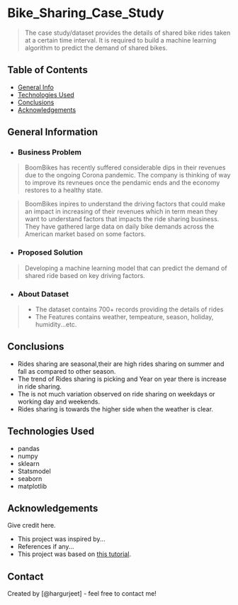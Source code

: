 # Bike_Sharing_Case_Study
> The case study/dataset provides the details of shared bike rides taken at a certain time interval. It is required to build a machine learning algorithm to predict the demand of shared bikes.


## Table of Contents
* [General Info](#general-information)
* [Technologies Used](#technologies-used)
* [Conclusions](#conclusions)
* [Acknowledgements](#acknowledgements)

<!-- You can include any other section that is pertinent to your problem -->

## General Information
- ### Business Problem
> BoomBikes has recently suffered considerable dips in their revenues due to the ongoing Corona pandemic. The company is thinking of way to improve its revneues once the pendamic ends and the economy restores to a healthy state.

> BoomBikes inpires to understand the driving factors that could make an impact in increasing of their revenues which in term mean they want to understand factors that impacts the ride sharing business. They have gathered large data on daily bike demands across the American market based on some factors.

- ### Proposed Solution
> Developing a machine learning model that can predict the demand of shared ride based on key driving factors.

- ### About Dataset
> - The dataset contains 700+ records providing the details of rides
> - The Features contains weather, tempeature, season, holiday, humidity...etc.


<!-- You don't have to answer all the questions - just the ones relevant to your project. -->

## Conclusions
- Rides sharing are seasonal,their are high rides sharing on summer and fall as compared to other season.
- The trend of Rides sharing is picking and Year on year there is increase in ride sharing.
- The is not much variation observed on ride sharing on weekdays or working day and weekends.
- Rides sharing is towards the higher side when the weather is clear.

<!-- You don't have to answer all the questions - just the ones relevant to your project. -->


## Technologies Used
- pandas
- numpy
- sklearn
- Statsmodel
- seaborn
- matplotlib

<!-- As the libraries versions keep on changing, it is recommended to mention the version of library used in this project -->

## Acknowledgements
Give credit here.
- This project was inspired by...
- References if any...
- This project was based on [this tutorial](https://www.example.com).


## Contact
Created by [@hargurjeet] - feel free to contact me!


<!-- Optional -->
<!-- ## License -->
<!-- This project is open source and available under the [... License](). -->

<!-- You don't have to include all sections - just the one's relevant to your project -->

